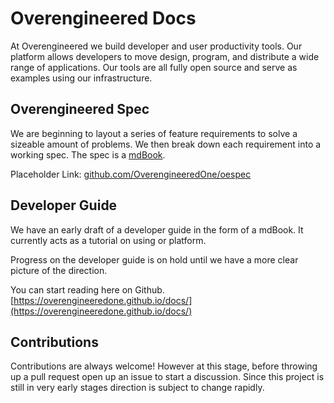 # Overengineered Docs

At Overengineered we build developer and user productivity tools. Our
platform allows developers to move design, program, and distribute a wide range
of applications. Our tools are all fully open source and serve as examples
using our infrastructure.

## Overengineered Spec

We are beginning to layout a series of feature requirements to solve a sizeable
amount of problems. We then break down each requirement into a working spec.
The spec is a [mdBook](https://rust-lang.github.io/mdBook/index.html).

Placeholder Link:
[github.com/OverengineeredOne/oespec](https://overengineeredone.github.io/oespec/)

## Developer Guide

We have an early draft of a developer guide in the form of a
mdBook. It currently acts as a tutorial on using or platform.

Progress on the developer guide is on hold until we have a more clear picture
of the direction.

You can start reading here on Github.
[https://overengineeredone.github.io/docs/](https://overengineeredone.github.io/docs/)

## Contributions

Contributions are always welcome! However at this stage, before
throwing up a pull request open up an issue to start a discussion.
Since this project is still in very early stages direction is subject
to change rapidly.
